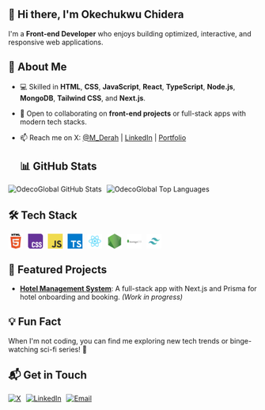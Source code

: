
## 👋 Hi there, I'm Okechukwu Chidera

I'm a **Front-end Developer** who enjoys building optimized, interactive, and responsive web applications.

## 🌟 About Me
- 💻 Skilled in **HTML**, **CSS**, **JavaScript**, **React**, **TypeScript**, **Node.js**, **MongoDB**, **Tailwind CSS**, and **Next.js**.
- 💞️ Open to collaborating on **front-end projects** or full-stack apps with modern tech stacks.
- 📫 Reach me on X: [@M_Derah](https://x.com/M_Derah) | [LinkedIn](https://www.linkedin.com/in/okechukwu-chidera) | [Portfolio](https://odeco.vercel.app/)

  ## 📊 GitHub Stats
<div style="display: flex; gap: 10px; flex-wrap: wrap;">
  <img src="https://github-readme-stats.vercel.app/api?username=OdecoGlobal&layout=compact&theme=buefy&hide_border=true" alt="OdecoGlobal GitHub Stats"/>
  <img src="https://github-readme-stats.vercel.app/api/top-langs/?username=OdecoGlobal&layout=compact&theme=buefy&hide_border=true" alt="OdecoGlobal Top Languages"/>
</div>

## 🛠️ Tech Stack
<div style="display: flex; gap: 10px; flex-wrap: wrap;">
  <img src="https://raw.githubusercontent.com/github/explore/80688e429a7d4ef2fca1e82350fe8e3517d3494d/topics/html/html.png" alt="HTML" width="30" height="30"/>
  <img src="https://raw.githubusercontent.com/github/explore/80688e429a7d4ef2fca1e82350fe8e3517d3494d/topics/css/css.png" alt="CSS" width="30" height="30"/>
  <img src="https://raw.githubusercontent.com/github/explore/80688e429a7d4ef2fca1e82350fe8e3517d3494d/topics/javascript/javascript.png" alt="JavaScript" width="30" height="30"/>
  <img src="https://raw.githubusercontent.com/github/explore/80688e429a7d4ef2fca1e82350fe8e3517d3494d/topics/typescript/typescript.png" alt="TypeScript" width="30" height="30"/>
  <img src="https://raw.githubusercontent.com/github/explore/80688e429a7d4ef2fca1e82350fe8e3517d3494d/topics/react/react.png" alt="React" width="30" height="30"/>
  <img src="https://raw.githubusercontent.com/github/explore/80688e429a7d4ef2fca1e82350fe8e3517d3494d/topics/nodejs/nodejs.png" alt="Node.js" width="30" height="30"/>
  <img src="https://raw.githubusercontent.com/github/explore/80688e429a7d4ef2fca1e82350fe8e3517d3494d/topics/mongodb/mongodb.png" alt="MongoDB" width="30" height="30"/>
  <img src="https://raw.githubusercontent.com/github/explore/80688e429a7d4ef2fca1e82350fe8e3517d3494d/topics/tailwind/tailwind.png" alt="Tailwind CSS" width="30" height="30"/>
</div>

## 🚀 Featured Projects

- **[Hotel Management System](https://github.com/OdecoGlobal/Nextjs_hottelier)**: A full-stack app with Next.js and Prisma for hotel onboarding and booking. *(Work in progress)*

## 💡 Fun Fact
When I'm not coding, you can find me exploring new tech trends or binge-watching sci-fi series! 🚀

## 📬 Get in Touch
<div style="display: flex; gap: 10px; flex-wrap: wrap;">
  <a href="https://x.com/M_Derah"><img src="https://img.shields.io/badge/X-@M_Derah-black?logo=x" alt="X"/></a>
  <a href="https://www.linkedin.com/in/okechukwu-chidera"><img src="https://img.shields.io/badge/LinkedIn-Connect-blue?logo=linkedin" alt="LinkedIn"/></a>
  <a href="mailto:okechukwuchidera12@gmail.com"><img src="https://img.shields.io/badge/Email-Contact-red?logo=gmail" alt="Email"/></a>
</div>






<!---
- 🚀 Currently exploring advanced React patterns and full-stack development with Next.js.
- 💻 I work with **HTML**, **CSS**, **JavaScript**, **React**, **TypeScript**, **Node.js**, and **MongoDB**
- 🌱 Currently expanding my skills in **AI/ML**, **React Native**, and **PostgreSql**
- 🤝 Open to collaborating on frontend projects and building cool UIs
- 📬 Reach out on [Twitter](https://twitter.com/M_Derah) — @M_Derah

---

## 📊 GitHub Stats

![OdecoGlobal GitHub Stats](https://github-readme-stats.vercel.app/api?username=OdecoGlobal&layout=compact&theme=buefy&hide_border=true)
![OdecoGlobal Top Langs](https://github-readme-stats.vercel.app/api/top-langs/?username=OdecoGlobal&layout=compact&theme=buefy&hide_border=true)

---

## 🛠️ Tech Stack

<div style="display: flex; gap: 10px;">
  <img src="https://raw.githubusercontent.com/github/explore/main/topics/html/html.png" alt="HTML" width="30" height="30" />
  <img src="https://raw.githubusercontent.com/github/explore/main/topics/css/css.png" alt="CSS" width="30" height="30" />
  <img src="https://raw.githubusercontent.com/github/explore/main/topics/javascript/javascript.png" alt="JavaScript" width="30" height="30" />
  <img src="https://raw.githubusercontent.com/github/explore/main/topics/typescript/typescript.png" alt="TypeScript" width="30" height="30" />
  <img src="https://raw.githubusercontent.com/github/explore/main/topics/react/react.png" alt="React" width="30" height="30" />
  <img src="https://raw.githubusercontent.com/github/explore/main/topics/nodejs/nodejs.png" alt="Node.js" width="30" height="30" />
  <img src="https://raw.githubusercontent.com/github/explore/main/topics/mongodb/mongodb.png" alt="MongoDB" width="30" height="30" />
  <img src="https://raw.githubusercontent.com/github/explore/main/topics/tailwind/tailwind.png" alt="Tailwind CSS" width="30" height="30" />
</div>


![OdecoGlobal GitHub Stats](https://github-readme-stats.vercel.app/api?username=OdecoGlobal&show_icons=true&theme=radical) 
![Top Langs](https://github-readme-stats.vercel.app/api/top-langs/?username=OdecoGlobal&show_icons=true&theme=radical)
OdecoGlobal/OdecoGlobal is a ✨ special ✨ repository because its `README.md` (this file) appears on your GitHub profile.
You can click the Preview link to take a look at your changes.
--->
